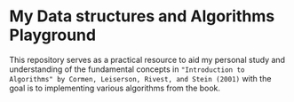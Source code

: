 # My Data structures and Algorithms Playground
This repository serves as a practical resource to aid my personal study and understanding of the fundamental concepts in ```"Introduction to Algorithms" by Cormen, Leiserson, Rivest, and Stein (2001)``` with the goal is to implementing various algorithms from the book.
